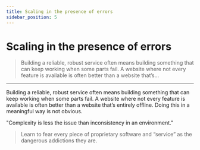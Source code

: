 ```yaml
---
title: Scaling in the presence of errors
sidebar_position: 5
---
```


# Scaling in the presence of errors


> Building a reliable, robust service often means building something that can keep working when some parts fail. A website where not every feature is available is often better than a website that’s...

---

Building a reliable, robust service often means building something that can keep working when some parts fail. A website where not every feature is available is often better than a website that’s entirely offline. Doing this in a meaningful way is not obvious.



"Complexity is less the issue than inconsistency in an environment."


>  Learn to fear every piece of proprietary software and “service” as the dangerous addictions they are.